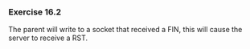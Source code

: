 ### Exercise 16.2

The parent will write to a socket that received a FIN, this will cause the server to receive a RST.
